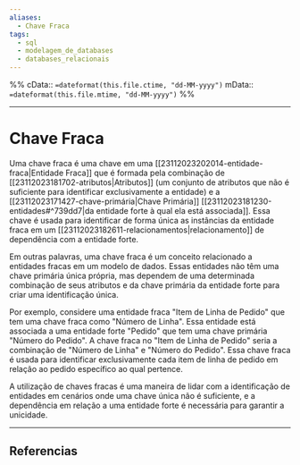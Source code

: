 ```yaml
---
aliases:
  - Chave Fraca
tags:
  - sql
  - modelagem_de_databases
  - databases_relacionais
---
```

%%
cData:: `=dateformat(this.file.ctime, "dd-MM-yyyy")`
mData:: `=dateformat(this.file.mtime, "dd-MM-yyyy")`
%%

___
# Chave Fraca

Uma chave fraca é uma chave em uma [[23112023202014-entidade-fraca|Entidade Fraca]] que é formada pela combinação de [[23112023181702-atributos|Atributos]] (um conjunto de atributos que não é suficiente para identificar exclusivamente a entidade) e a [[23112023171427-chave-primária|Chave Primária]] [[23112023181230-entidades#^739dd7|da entidade forte à qual ela está associada]]. Essa chave é usada para identificar de forma única as instâncias da entidade fraca em um [[23112023182611-relacionamentos|relacionamento]] de dependência com a entidade forte.

Em outras palavras, uma chave fraca é um conceito relacionado a entidades fracas em um modelo de dados. Essas entidades não têm uma chave primária única própria, mas dependem de uma determinada combinação de seus atributos e da chave primária da entidade forte para criar uma identificação única.

Por exemplo, considere uma entidade fraca "Item de Linha de Pedido" que tem uma chave fraca como "Número de Linha". Essa entidade está associada a uma entidade forte "Pedido" que tem uma chave primária "Número do Pedido". A chave fraca no "Item de Linha de Pedido" seria a combinação de "Número de Linha" e "Número do Pedido". Essa chave fraca é usada para identificar exclusivamente cada item de linha de pedido em relação ao pedido específico ao qual pertence.

A utilização de chaves fracas é uma maneira de lidar com a identificação de entidades em cenários onde uma chave única não é suficiente, e a dependência em relação a uma entidade forte é necessária para garantir a unicidade.

---
## Referencias